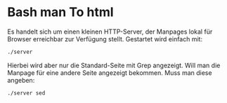 # Bash man To html
Es handelt sich um einen kleinen HTTP-Server, der Manpages lokal für Browser erreichbar zur Verfügung stellt. Gestartet wird einfach mit:
```sh
./server
```
Hierbei wird aber nur die Standard-Seite mit Grep angezeigt. Will man die Manpage für eine andere Seite angezeigt bekommen. Muss man diese angeben:
```sh
./server sed
```

